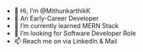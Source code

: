 - 👋 Hi, I’m @MithunkarthikK
- 👀 An Early-Career Developer
- 🌱 I’m currently learned MERN Stack
- 💞️ I’m looking for Software Developer Role
- 📫 Reach me on via LinkedIn & Mail

<!---
MithunkarthikK/MithunkarthikK is a ✨ special ✨ repository because its `README.md` (this file) appears on your GitHub profile.
You can click the Preview link to take a look at your changes.
--->

